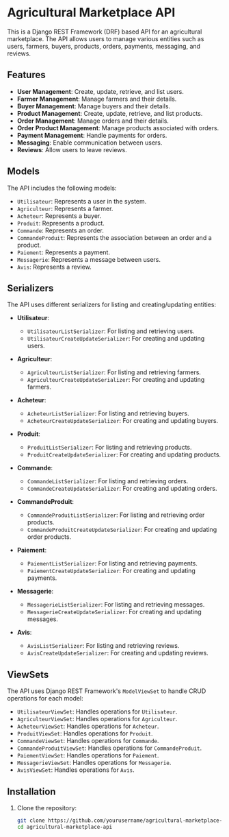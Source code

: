 # Agricultural Marketplace API

This is a Django REST Framework (DRF) based API for an agricultural marketplace. The API allows users to manage various entities such as users, farmers, buyers, products, orders, payments, messaging, and reviews.

## Features

- **User Management**: Create, update, retrieve, and list users.
- **Farmer Management**: Manage farmers and their details.
- **Buyer Management**: Manage buyers and their details.
- **Product Management**: Create, update, retrieve, and list products.
- **Order Management**: Manage orders and their details.
- **Order Product Management**: Manage products associated with orders.
- **Payment Management**: Handle payments for orders.
- **Messaging**: Enable communication between users.
- **Reviews**: Allow users to leave reviews.

## Models

The API includes the following models:

- `Utilisateur`: Represents a user in the system.
- `Agriculteur`: Represents a farmer.
- `Acheteur`: Represents a buyer.
- `Produit`: Represents a product.
- `Commande`: Represents an order.
- `CommandeProduit`: Represents the association between an order and a product.
- `Paiement`: Represents a payment.
- `Messagerie`: Represents a message between users.
- `Avis`: Represents a review.

## Serializers

The API uses different serializers for listing and creating/updating entities:

- **Utilisateur**:
  - `UtilisateurListSerializer`: For listing and retrieving users.
  - `UtilisateurCreateUpdateSerializer`: For creating and updating users.

- **Agriculteur**:
  - `AgriculteurListSerializer`: For listing and retrieving farmers.
  - `AgriculteurCreateUpdateSerializer`: For creating and updating farmers.

- **Acheteur**:
  - `AcheteurListSerializer`: For listing and retrieving buyers.
  - `AcheteurCreateUpdateSerializer`: For creating and updating buyers.

- **Produit**:
  - `ProduitListSerializer`: For listing and retrieving products.
  - `ProduitCreateUpdateSerializer`: For creating and updating products.

- **Commande**:
  - `CommandeListSerializer`: For listing and retrieving orders.
  - `CommandeCreateUpdateSerializer`: For creating and updating orders.

- **CommandeProduit**:
  - `CommandeProduitListSerializer`: For listing and retrieving order products.
  - `CommandeProduitCreateUpdateSerializer`: For creating and updating order products.

- **Paiement**:
  - `PaiementListSerializer`: For listing and retrieving payments.
  - `PaiementCreateUpdateSerializer`: For creating and updating payments.

- **Messagerie**:
  - `MessagerieListSerializer`: For listing and retrieving messages.
  - `MessagerieCreateUpdateSerializer`: For creating and updating messages.

- **Avis**:
  - `AvisListSerializer`: For listing and retrieving reviews.
  - `AvisCreateUpdateSerializer`: For creating and updating reviews.

## ViewSets

The API uses Django REST Framework's `ModelViewSet` to handle CRUD operations for each model:

- `UtilisateurViewSet`: Handles operations for `Utilisateur`.
- `AgriculteurViewSet`: Handles operations for `Agriculteur`.
- `AcheteurViewSet`: Handles operations for `Acheteur`.
- `ProduitViewSet`: Handles operations for `Produit`.
- `CommandeViewSet`: Handles operations for `Commande`.
- `CommandeProduitViewSet`: Handles operations for `CommandeProduit`.
- `PaiementViewSet`: Handles operations for `Paiement`.
- `MessagerieViewSet`: Handles operations for `Messagerie`.
- `AvisViewSet`: Handles operations for `Avis`.

## Installation

1. Clone the repository:
   ```bash
   git clone https://github.com/yourusername/agricultural-marketplace-api.git
   cd agricultural-marketplace-api